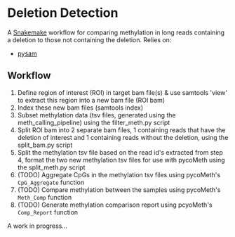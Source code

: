# Deletion Detection

A [Snakemake](https://snakemake.readthedocs.io/en/stable/index.html) workflow for comparing methylation in long reads containing a deletion to those not containing the deletion. Relies on:
 * [pysam](https://pysam.readthedocs.io/en/latest/)

## Workflow

1. Define region of interest (ROI) in target bam file(s) & use samtools 'view' to extract this region into a new bam file (ROI bam)
2. Index these new bam files (samtools index)
3. Subset methylation data (tsv files, generated using the meth_calling_pipeline) using the filter_meth.py script
4. Split ROI bam into 2 separate bam files, 1 containing reads that have the deletion of interest and 1 containing reads without the deletion, using the split_bam.py script
5. Split the methylation tsv file based on the read id's extracted from step 4, format the two new methylation tsv files for use with pycoMeth using the split_meth.py script
6. (TODO) Aggregate CpGs in the methylation tsv files using pycoMeth's `CpG_Aggregate` function
7. (TODO) Compare methylation between the samples using pycoMeth's `Meth_Comp` function 
8. (TODO) Generate methylation comparison report using pcyoMeth's `Comp_Report` function 

A work in progress...
